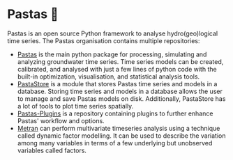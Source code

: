 # Pastas 🍝

Pastas is an open source Python framework to analyse hydro(geo)logical time series. The Pastas organisation contains multiple repositories:

* [Pastas](https://github.com/pastas/pastas) is the main python package for processing, simulating and analyzing groundwater time series. Time series models can be created, calibrated, and analysed with just a few lines of python code with the built-in optimization, visualisation, and statistical analysis tools.
* [PastaStore](https://github.com/pastas/pastastore) is a module that stores Pastas time series and models in a database. Storing time series and models in a database allows the user to manage and save Pastas models on disk. Additionally, PastaStore has a lot of tools to plot time series spatially.
* [Pastas-Plugins](https://github.com/pastas/pastas-plugins) is a repository containing plugins to further enhance Pastas' workflow and options.
* [Metran](https://github.com/pastas/metran) can perform multivariate timeseries analysis using a technique called dynamic factor modelling. It can be used to describe the variation among many variables in terms of a few underlying but unobserved variables called factors.

